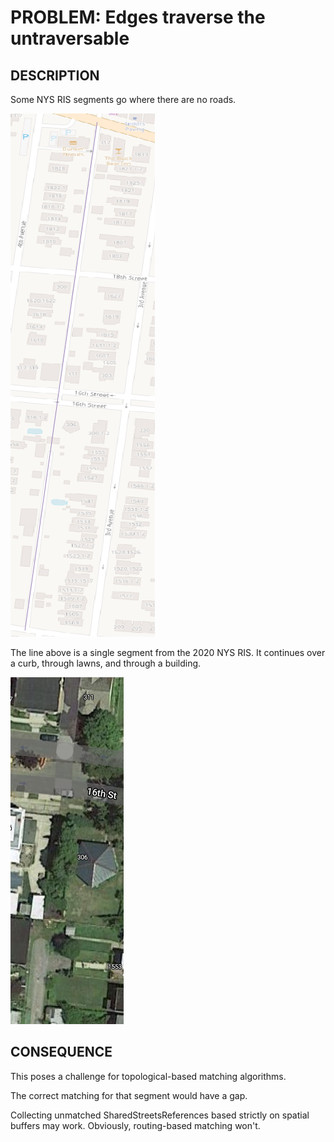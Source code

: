 # PROBLEM: Edges traverse the untraversable

## DESCRIPTION

Some NYS RIS segments go where there are no roads.

![OSM Alley V Watervliet 2020](./images/AlleyV_Watervliet_2020.png)

The line above is a single segment from the 2020 NYS RIS.
It continues over a curb, through lawns, and through a building.

![Google Satellite Alley V Watervliet 2020](./images/AlleyV_GoogleSatellite.png)

## CONSEQUENCE

This poses a challenge for topological-based matching algorithms.

The correct matching for that segment would have a gap.

Collecting unmatched SharedStreetsReferences based strictly on
spatial buffers may work. Obviously, routing-based matching won't.
